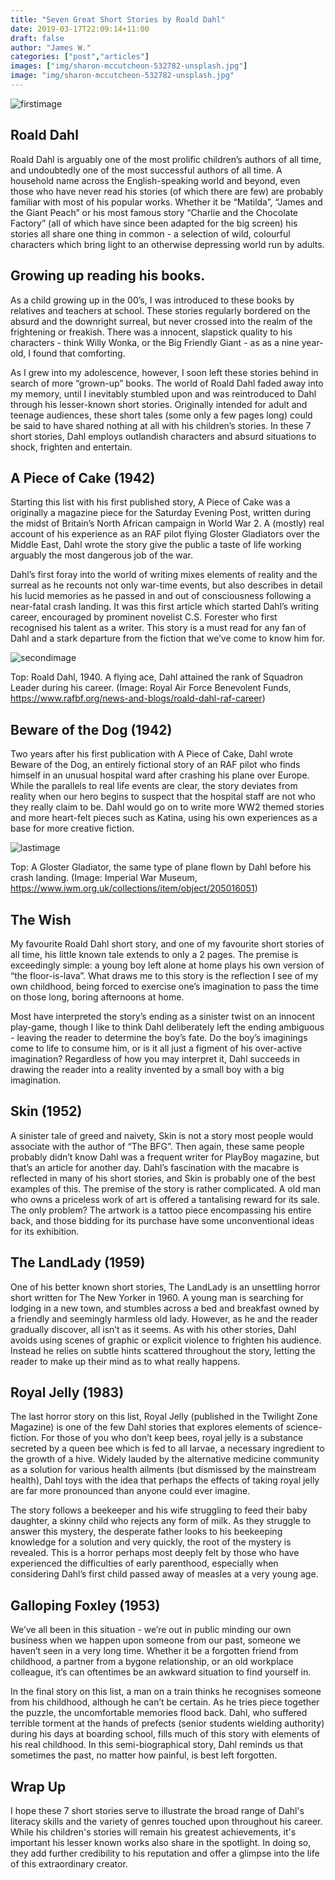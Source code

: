 ```yaml
---
title: "Seven Great Short Stories by Roald Dahl"
date: 2019-03-17T22:09:14+11:00
draft: false
author: "James W."
categories: ["post","articles"]
images: ["img/sharon-mccutcheon-532782-unsplash.jpg"]
image: "img/sharon-mccutcheon-532782-unsplash.jpg"
---
```


![firstimage](/inline/heading-gifs/jamesfirstimage.png)

## Roald Dahl

Roald Dahl is arguably one of the most prolific children’s authors of all time, and undoubtedly one of the most successful authors of all time. A household name across the English-speaking world and beyond, even those who have never read his stories (of which there are few) are probably familiar with most of his popular works. Whether it be “Matilda”, “James and the Giant Peach” or his most famous story “Charlie and the Chocolate Factory” (all of which have since been adapted for the big screen) his stories all share one thing in common - a selection of wild, colourful characters which bring light to an otherwise depressing world run by adults.

## Growing up reading his books.

As a child growing up in the 00’s, I was introduced to these books by relatives and teachers at school. These stories regularly bordered on the absurd and the downright surreal, but never crossed into the realm of the frightening or freakish. There was a innocent, slapstick quality to his characters - think Willy Wonka, or the Big Friendly Giant -  as as a nine year-old, I found that comforting.

As I grew into my adolescence, however, I soon left these stories behind in search of more “grown-up” books. The world of Roald Dahl faded away into my memory, until I inevitably stumbled upon and was reintroduced to Dahl through his lesser-known short stories. Originally intended for adult and teenage audiences, these short tales (some only a few pages long) could be said to have shared nothing at all with his children’s stories.
In these 7 short stories, Dahl employs outlandish characters and absurd situations to shock, frighten and entertain.

## A Piece of Cake (1942)

Starting this list with his first published story, A Piece of Cake was a originally a magazine piece for the Saturday Evening Post, written during the midst of Britain’s North African campaign in World War 2. A (mostly) real account of his experience as an RAF pilot flying Gloster Gladiators over the Middle East, Dahl wrote the story give the public a taste of life working arguably the most dangerous job of the war.

Dahl’s first foray into the world of writing mixes elements of reality and the surreal as he recounts not only war-time events, but also describes in detail his lucid memories as he passed in and out of consciousness following a near-fatal crash landing. It was this first article which started Dahl’s writing career, encouraged by prominent novelist C.S. Forester who first recognised his talent as a writer. This story is a must read for any fan of Dahl and a stark departure from the fiction that we’ve come to know him for.

![secondimage](/inline/heading-gifs/jamessecondimage.png)

Top: Roald Dahl, 1940. A flying ace, Dahl attained the rank of Squadron Leader during his career.
(Image: Royal Air Force Benevolent Funds, https://www.rafbf.org/news-and-blogs/roald-dahl-raf-career)

## Beware of the Dog (1942)

Two years after his first publication with A Piece of Cake, Dahl wrote Beware of the Dog, an entirely fictional story of an RAF pilot who finds himself in an unusual hospital ward after crashing his plane over Europe. While the parallels to real life events are clear, the story deviates from reality when our hero begins to suspect that the hospital staff are not who they really claim to be. Dahl would go on to write more WW2 themed stories and more heart-felt pieces such as Katina, using his own experiences as a base for more creative fiction.  

![lastimage](/inline/heading-gifs/jamesthirdimage.png)

Top: A Gloster Gladiator, the same type of plane flown by Dahl before his crash landing.
(Image: Imperial War Museum, https://www.iwm.org.uk/collections/item/object/205016051) 

## The Wish

My favourite Roald Dahl short story, and one of my favourite short stories of all time, his little known tale extends to only a 2 pages. The premise is exceedingly simple: a young boy left alone at home plays his own version of “the floor-is-lava”. What draws me to this story is the reflection I see of my own childhood, being forced to exercise one’s imagination to pass the time on those long, boring afternoons at home.

Most have interpreted the story’s ending as a sinister twist on an innocent play-game, though I like to think Dahl deliberately left the ending ambiguous - leaving the reader to determine the boy’s fate. Do the boy’s imaginings come to life to consume him, or is it all just a figment of his over-active imagination? Regardless of how you may interpret it, Dahl succeeds in drawing the reader into a reality invented by a small boy with a big imagination.

## Skin (1952)

A sinister tale of greed and naivety, Skin is not a story most people would associate with the author of “The BFG”. Then again, these same people probably didn’t know Dahl was a frequent writer for PlayBoy magazine, but that’s an article for another day. Dahl’s fascination with the macabre is reflected in many of his short stories, and Skin is probably one of the best examples of this. 
The premise of the story is rather complicated. A old man who owns a priceless work of art is offered a tantalising reward for its sale. The only problem? The artwork is a tattoo piece encompassing his entire back, and those bidding for its purchase have some unconventional ideas for its exhibition.

## The LandLady (1959)

One of his better known short stories, The LandLady is an unsettling horror short written for The New Yorker in 1960. A young man is searching for lodging in a new town, and stumbles across a bed and breakfast owned by a friendly and seemingly harmless old lady. However, as he and the reader gradually discover, all isn’t as it seems. As with his other stories, Dahl avoids using scenes of graphic or explicit violence to frighten his audience. Instead he relies on subtle hints scattered throughout the story, letting the reader to make up their mind as to what really happens.

## Royal Jelly (1983)

The last horror story on this list, Royal Jelly (published in the Twilight Zone Magazine) is one of the few Dahl stories that explores elements of science-fiction. For those of you who don’t keep bees, royal jelly is a substance secreted by a queen bee which is fed to all larvae, a necessary ingredient to the growth of a hive. Widely lauded by the alternative medicine community as a solution for various health ailments (but dismissed by the mainstream health), Dahl toys with the idea that perhaps the effects of taking royal jelly are far more pronounced than anyone could ever imagine.

The story follows a beekeeper and his wife struggling to feed their baby daughter, a skinny child who rejects any form of milk. As they struggle to answer this mystery, the desperate father looks to his beekeeping knowledge for a solution and very quickly, the root of the mystery is revealed. This is a horror perhaps most deeply felt by those who have experienced the difficulties of early parenthood, especially when considering Dahl’s first child passed away of measles at a very young age.

## Galloping Foxley (1953)

We’ve all been in this situation - we’re out in public minding our own business when we happen upon someone from our past, someone we haven’t seen in a very long time. Whether it be a forgotten friend from childhood, a partner from a bygone relationship, or an old workplace colleague, it’s can oftentimes be an awkward situation to find yourself in.

In the final story on this list, a man on a train thinks he recognises someone from his childhood, although he can’t be certain. As he tries piece together the puzzle, the uncomfortable memories flood back. Dahl, who suffered terrible torment at the hands of prefects (senior students wielding authority) during his days at boarding school, fills much of this story with elements of his real childhood. In this semi-biographical story, Dahl reminds us that sometimes the past, no matter how painful, is best left forgotten.

## Wrap Up

I hope these 7 short stories serve to illustrate the broad range of Dahl's literacy skills and the variety of genres touched upon throughout his career. While his children's stories will remain his greatest achievements, it's important his lesser known works also share in the spotlight. In doing so, they add further credibility to his reputation and offer a glimpse into the life of this extraordinary creator.
